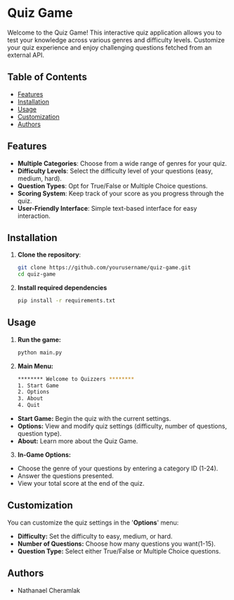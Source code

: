 # Quiz Game

Welcome to the Quiz Game! This interactive quiz application allows you to test your knowledge across various genres and difficulty levels. Customize your quiz experience and enjoy challenging questions fetched from an external API.

## Table of Contents

- [Features](#features)
- [Installation](#installation)
- [Usage](#usage)
- [Customization](#customization)
- [Authors](#authors)

## Features

- **Multiple Categories**: Choose from a wide range of genres for your quiz.
- **Difficulty Levels**: Select the difficulty level of your questions (easy, medium, hard).
- **Question Types**: Opt for True/False or Multiple Choice questions.
- **Scoring System**: Keep track of your score as you progress through the quiz.
- **User-Friendly Interface**: Simple text-based interface for easy interaction.

## Installation

1. **Clone the repository**:
   ```bash
   git clone https://github.com/yourusername/quiz-game.git
   cd quiz-game
   ```
2. **Install required dependencies**
   ```bash
   pip install -r requirements.txt
   ```

## Usage

1. **Run the game:**
   ```bash
   python main.py
   ```
2. **Main Menu:**
   ```bash
   ******** Welcome to Quizzers ********
   1. Start Game
   2. Options
   3. About
   4. Quit
   ```

- **Start Game:** Begin the quiz with the current settings.
- **Options:** View and modify quiz settings (difficulty, number of questions, question type).
- **About:** Learn more about the Quiz Game.

3. **In-Game Options:**

- Choose the genre of your questions by entering a category ID (1-24).
- Answer the questions presented.
- View your total score at the end of the quiz.

## Customization

You can customize the quiz settings in the '**Options**' menu:

- **Difficulty:** Set the difficulty to easy, medium, or hard.
- **Number of Questions:** Choose how many questions you want(1-15).
- **Question Type:** Select either True/False or Multiple Choice questions.

## Authors

- Nathanael Cheramlak
